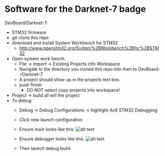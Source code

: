 # Software for the Darknet-7 badge

DevBoard/Darknet-7:
* STM32 firmware
* git clone this repo
* download and install System Workbench for STM32
  * http://www.openstm32.org/System%2BWorkbench%2Bfor%2BSTM32
* Open system work bench:
  * File -> Import -> Existing Projects info Workspace
  * Navigate to the directory you cloned this repo into then to DevBoard->Darknet-7
  * A project should show up in the projects text box.
  * push finish
    * DO NOT select copy projects into workspace!
* Project -> build all will the project
* To debug
  * Debug -> Debug Configurations -> highlight Ac6 STM32 Debugging
  * Click new launch configuration
  * Ensure main looks like this:
  ![alt text](https://github.com/thedarknet/dc26-badge/blob/master/firmware/main1.PNG "Main")

  * Ensure debugger looks like this.
  ![alt text](https://github.com/thedarknet/dc26-badge/blob/master/firmware/main2.PNG "Debug")

  * Then launch debug build.
